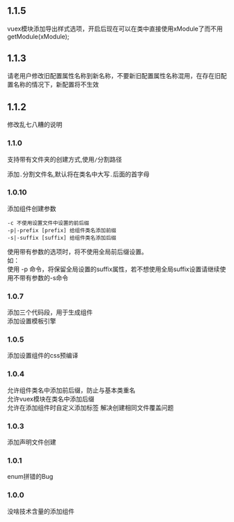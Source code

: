 #

## 1.1.5

vuex模块添加导出样式选项，开启后现在可以在类中直接使用xModule了而不用getModule(xModule);

## 1.1.3

请老用户修改旧配置属性名称到新名称，不要新旧配置属性名称混用，在存在旧配置名称的情况下，新配置将不生效

## 1.1.2

修改乱七八糟的说明

### 1.1.0

支持带有文件夹的创建方式,使用`/`分割路径

添加`.`分割文件名,默认将在类名中大写`.`后面的首字母

### 1.0.10

添加组件创建参数

```options
-c 不使用设置文件中设置的前后缀
-p|-prefix [prefix] 给组件类名添加前缀
-s|-suffix [suffix] 给组件类名添加后缀
```

使用带有参数的选项时，将不使用全局前后缀设置。  
如：  
    使用 -p 命令，将保留全局设置的suffix属性，若不想使用全局suffix设置请继续使用不带有参数的-s命令

### 1.0.7

添加三个代码段，用于生成组件  
添加设置模板引擎

### 1.0.5

添加设置组件的css预编译

### 1.0.4

允许组件类名中添加前后缀，防止与基本类重名  
允许vuex模块在类名中添加后缀  
允许在添加组件时自定义添加标签
解决创建相同文件覆盖问题

### 1.0.3

添加声明文件创建

### 1.0.1

enum拼错的Bug

### 1.0.0

没啥技术含量的添加组件

